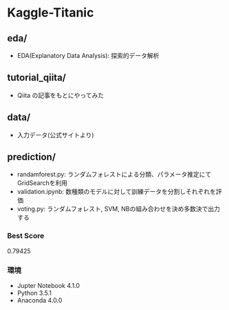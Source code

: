 # Kaggle-Titanic
## eda/
  - EDA(Explanatory Data Analysis): 探索的データ解析
## tutorial_qiita/
  - Qiita の記事をもとにやってみた
## data/
  - 入力データ(公式サイトより)
## prediction/
- randamforest.py: ランダムフォレストによる分類、パラメータ推定にてGridSearchを利用
- validation.ipynb: 数種類のモデルに対して訓練データを分割しそれぞれを評価
- voting.py: ランダムフォレスト, SVM, NBの組み合わせを決め多数決で出力する

### Best Score
0.79425

### 環境
  - Jupter Notebook 4.1.0
  - Python 3.5.1
  - Anaconda 4.0.0
